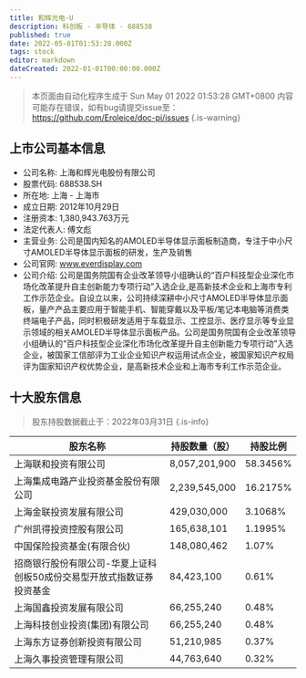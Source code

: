 ```yaml
---
title: 和辉光电-U
description: 科创板 - 半导体 - 688538
published: true
date: 2022-05-01T01:53:28.000Z
tags: stock
editor: markdown
dateCreated: 2022-01-01T00:00:00.000Z
---
```


> 本页面由自动化程序生成于 Sun May 01 2022 01:53:28 GMT+0800
> 内容可能存在错误，如有bug请提交issue至：https://github.com/Eroleice/doc-pi/issues
{.is-warning}

## 上市公司基本信息
- 公司名称: 上海和辉光电股份有限公司
- 股票代码: 688538.SH
- 所在地: 上海 - 上海市
- 成立日期: 2012年10月29日
- 注册资本: 1,380,943.763万元
- 法定代表人: 傅文彪
- 主营业务: 公司是国内知名的AMOLED半导体显示面板制造商，专注于中小尺寸AMOLED半导体显示面板的研发，生产及销售
- 公司官网: www.everdisplay.com
- 公司介绍: 公司是国务院国有企业改革领导小组确认的“百户科技型企业深化市场化改革提升自主创新能力专项行动”入选企业,是高新技术企业和上海市专利工作示范企业。自设立以来，公司持续深耕中小尺寸AMOLED半导体显示面板，量产产品主要应用于智能手机、智能穿戴以及平板/笔记本电脑等消费类终端电子产品，同时积极研发适用于车载显示、工控显示、医疗显示等专业显示领域的相关AMOLED半导体显示面板产品。公司是国务院国有企业改革领导小组确认的“百户科技型企业深化市场化改革提升自主创新能力专项行动”入选企业，被国家工信部评为工业企业知识产权运用试点企业，被国家知识产权局评为国家知识产权优势企业，是高新技术企业和上海市专利工作示范企业。


## 十大股东信息
> 股东持股数据截止于：2022年03月31日
{.is-info}

| 股东名称 | 持股数量（股） | 持股比例 |
| --- | --- | --- |
| 上海联和投资有限公司 | 8,057,201,900 | 58.3456% |
| 上海集成电路产业投资基金股份有限公司 | 2,239,545,000 | 16.2175% |
| 上海金联投资发展有限公司 | 429,030,000 | 3.1068% |
| 广州凯得投资控股有限公司 | 165,638,101 | 1.1995% |
| 中国保险投资基金(有限合伙) | 148,080,462 | 1.07% |
| 招商银行股份有限公司-华夏上证科创板50成份交易型开放式指数证券投资基金 | 84,423,100 | 0.61% |
| 上海国鑫投资发展有限公司 | 66,255,240 | 0.48% |
| 上海科技创业投资(集团)有限公司 | 66,255,240 | 0.48% |
| 上海东方证券创新投资有限公司 | 51,210,985 | 0.37% |
| 上海久事投资管理有限公司 | 44,763,640 | 0.32% |




